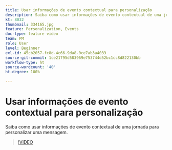 ```yaml
---
title: Usar informações de evento contextual para personalização
description: Saiba como usar informações de evento contextual de uma jornada para personalizar uma mensagem.
kt: 8032
thumbnail: 334165.jpg
feature: Personalization, Events
doc-type: feature video
team: PM
role: User
level: Beginner
exl-id: 45cb2057-fc8d-4c66-9da8-0ce7ab3a4033
source-git-commit: 1ce21795d583969e753744d52bc1cc8d822130bb
workflow-type: ht
source-wordcount: '40'
ht-degree: 100%

---
```


# Usar informações de evento contextual para personalização

Saiba como usar informações de evento contextual de uma jornada para personalizar uma mensagem.

>[!VIDEO](https://video.tv.adobe.com/v/334165?quality=12)
